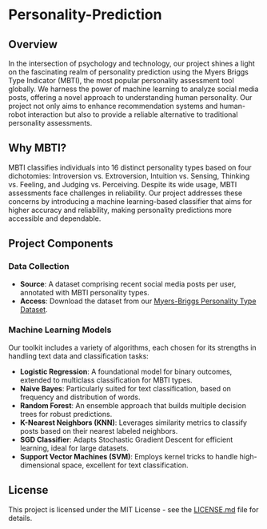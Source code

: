 # Personality-Prediction

## Overview

In the intersection of psychology and technology, our project shines a light on the fascinating realm of personality prediction using the Myers Briggs Type Indicator (MBTI), the most popular personality assessment tool globally. We harness the power of machine learning to analyze social media posts, offering a novel approach to understanding human personality. Our project not only aims to enhance recommendation systems and human-robot interaction but also to provide a reliable alternative to traditional personality assessments.

## Why MBTI?

MBTI classifies individuals into 16 distinct personality types based on four dichotomies: Introversion vs. Extroversion, Intuition vs. Sensing, Thinking vs. Feeling, and Judging vs. Perceiving. Despite its wide usage, MBTI assessments face challenges in reliability. Our project addresses these concerns by introducing a machine learning-based classifier that aims for higher accuracy and reliability, making personality predictions more accessible and dependable.

## Project Components

### Data Collection

- **Source**: A dataset comprising recent social media posts per user, annotated with MBTI personality types.
- **Access**: Download the dataset from our [Myers-Briggs Personality Type Dataset](https://www.kaggle.com/datasets/datasnaek/mbti-type?resource=download).

### Machine Learning Models

Our toolkit includes a variety of algorithms, each chosen for its strengths in handling text data and classification tasks:

- **Logistic Regression**: A foundational model for binary outcomes, extended to multiclass classification for MBTI types.
- **Naive Bayes**: Particularly suited for text classification, based on frequency and distribution of words.
- **Random Forest**: An ensemble approach that builds multiple decision trees for robust predictions.
- **K-Nearest Neighbors (KNN)**: Leverages similarity metrics to classify posts based on their nearest labeled neighbors.
- **SGD Classifier**: Adapts Stochastic Gradient Descent for efficient learning, ideal for large datasets.
- **Support Vector Machines (SVM)**: Employs kernel tricks to handle high-dimensional space, excellent for text classification.

## License

This project is licensed under the MIT License - see the [LICENSE.md](LICENSE.md) file for details.
